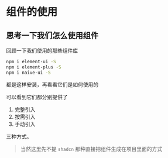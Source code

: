 # 组件的使用

## 思考一下我们怎么使用组件

回顾一下我们使用的那些组件库

```bash
npm i element-ui -S
npm i element-plus -S
npm i naive-ui -S
```

都是这样安装，再看看它们是如何使用的

可以看到它们都分别提供了

1. 完整引入
2. 按需引入
3. 手动引入

三种方式。

> 当然这里先不提 `shadcn` 那种直接把组件生成在项目里面的方式